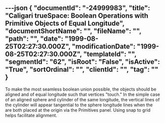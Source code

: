 ---json
{
  "documentId": "-24999983",
  "title": "Caligari trueSpace: Boolean Operations with Primitive Objects of Equal Longitude",
  "documentShortName": "",
  "fileName": "",
  "path": "",
  "date": "1999-08-25T02:27:30.000Z",
  "modificationDate": "1999-08-25T02:27:30.000Z",
  "templateId": "",
  "segmentId": "62",
  "isRoot": "False",
  "isActive": "True",
  "sortOrdinal": "",
  "clientId": "",
  "tag": ""
}
---

To make the most seamless boolean union possible, the objects should be aligned and of equal longitude such that vertices &quot;touch.&quot; In the simple case of an aligned sphere and cylinder of the same longitude, the vertical lines of the cylinder will appear tangential to the sphere longitude lines when the are both placed at the origin via the Primitives panel. Using snap to grid helps facilitate alignment.
